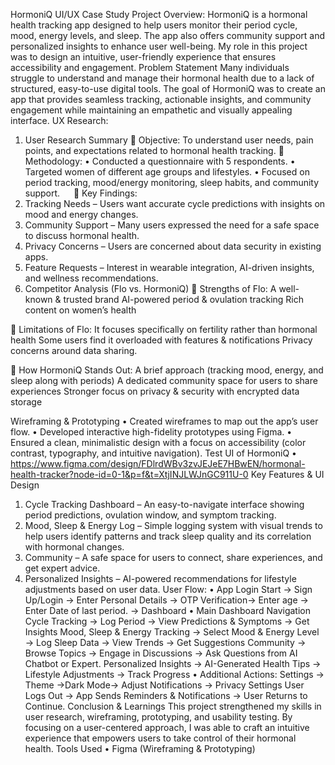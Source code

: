 HormoniQ
UI/UX Case Study
Project Overview: 
HormoniQ is a hormonal health tracking app designed to help users monitor their period cycle, mood, energy levels, and sleep. The app also offers community support and personalized insights to enhance user well-being. My role in this project was to design an intuitive, user-friendly experience that ensures accessibility and engagement.
Problem Statement 
Many individuals struggle to understand and manage their hormonal health due to a lack of structured, easy-to-use digital tools. The goal of HormoniQ was to create an app that provides seamless tracking, actionable insights, and community engagement while maintaining an empathetic and visually appealing interface.
UX Research:
1. User Research Summary
	Objective:
To understand user needs, pain points, and expectations related to hormonal health tracking.
	Methodology:
•	Conducted a questionnaire with 5 respondents.
•	Targeted women of different age groups and lifestyles.
•	Focused on period tracking, mood/energy monitoring, sleep habits, and community support.
 
	Key Findings:
1.	Tracking Needs – Users want accurate cycle predictions with insights on mood and energy changes.
2.	Community Support – Many users expressed the need for a safe space to discuss hormonal health.
3.	Privacy Concerns – Users are concerned about data security in existing apps.
4.	Feature Requests – Interest in wearable integration, AI-driven insights, and wellness recommendations.
2. Competitor Analysis (Flo vs. HormoniQ)
	Strengths of Flo:
A well-known & trusted brand
AI-powered period & ovulation tracking
Rich content on women’s health

	Limitations of Flo:
It focuses specifically on fertility rather than hormonal health
Some users find it overloaded with features & notifications
Privacy concerns around data sharing.

	How HormoniQ Stands Out:
A brief approach (tracking mood, energy, and sleep along with periods)
A dedicated community space for users to share experiences
Stronger focus on privacy & security with encrypted data storage

Wireframing & Prototyping
•	Created wireframes to map out the app’s user flow.
•	Developed interactive high-fidelity prototypes using Figma.
•	Ensured a clean, minimalistic design with a focus on accessibility (color contrast, typography, and intuitive navigation).
Test UI of HormoniQ
•	https://www.figma.com/design/FDlrdWBv3zvJEJeE7HBwEN/hormonal-health-tracker?node-id=0-1&p=f&t=XtjINJLWJnGC911U-0
Key Features & UI Design
1.	Cycle Tracking Dashboard – An easy-to-navigate interface showing period predictions, ovulation window, and symptom tracking.
2.	Mood, Sleep & Energy Log – Simple logging system with visual trends to help users identify patterns and track sleep quality and its correlation with hormonal changes.
3.	Community – A safe space for users to connect, share experiences, and get expert advice.
4.	Personalized Insights – AI-powered recommendations for lifestyle adjustments based on user data.
User Flow:
•	App Login
Start → Sign Up/Login → Enter Personal Details →
OTP Verification→ Enter age → Enter Date of last period.
→ Dashboard
•	Main Dashboard Navigation
Cycle Tracking → Log Period → View Predictions & Symptoms → Get Insights
Mood, Sleep & Energy Tracking → Select Mood & Energy Level → Log Sleep Data → View Trends → Get Suggestions
Community → Browse Topics → Engage in Discussions → Ask Questions from AI Chatbot or Expert.
Personalized Insights → AI-Generated Health Tips → Lifestyle Adjustments → Track Progress
•	Additional Actions:
Settings → Theme →Dark Mode→ Adjust Notifications → Privacy Settings
User Logs Out → App Sends Reminders & Notifications → User Returns to Continue.
Conclusion & Learnings 
This project strengthened my skills in user research, wireframing, prototyping, and usability testing. By focusing on a user-centered approach, I was able to craft an intuitive experience that empowers users to take control of their hormonal health.
Tools Used
•	Figma (Wireframing & Prototyping)
